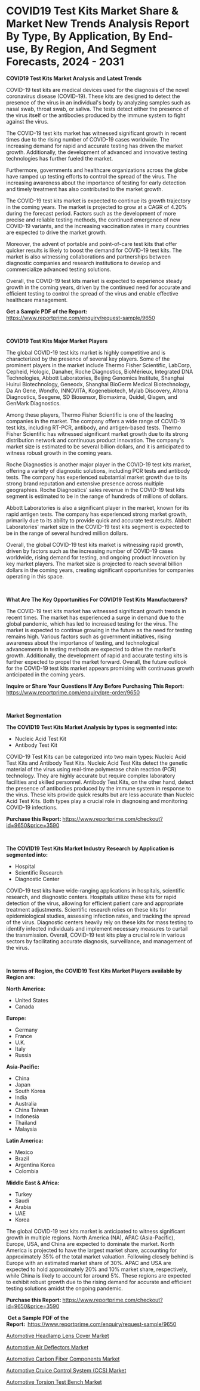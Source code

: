 <p><h1>COVID19 Test Kits Market Share & Market New Trends Analysis Report By Type, By Application, By End-use, By Region, And Segment Forecasts, 2024 - 2031</h1></p><p><strong>COVID19 Test Kits Market Analysis and Latest Trends</strong></p>
<p><p>COVID-19 test kits are medical devices used for the diagnosis of the novel coronavirus disease (COVID-19). These kits are designed to detect the presence of the virus in an individual's body by analyzing samples such as nasal swab, throat swab, or saliva. The tests detect either the presence of the virus itself or the antibodies produced by the immune system to fight against the virus.</p><p>The COVID-19 test kits market has witnessed significant growth in recent times due to the rising number of COVID-19 cases worldwide. The increasing demand for rapid and accurate testing has driven the market growth. Additionally, the development of advanced and innovative testing technologies has further fueled the market.</p><p>Furthermore, governments and healthcare organizations across the globe have ramped up testing efforts to control the spread of the virus. The increasing awareness about the importance of testing for early detection and timely treatment has also contributed to the market growth.</p><p>The COVID-19 test kits market is expected to continue its growth trajectory in the coming years. The market is projected to grow at a CAGR of 4.20% during the forecast period. Factors such as the development of more precise and reliable testing methods, the continued emergence of new COVID-19 variants, and the increasing vaccination rates in many countries are expected to drive the market growth.</p><p>Moreover, the advent of portable and point-of-care test kits that offer quicker results is likely to boost the demand for COVID-19 test kits. The market is also witnessing collaborations and partnerships between diagnostic companies and research institutions to develop and commercialize advanced testing solutions.</p><p>Overall, the COVID-19 test kits market is expected to experience steady growth in the coming years, driven by the continued need for accurate and efficient testing to control the spread of the virus and enable effective healthcare management.</p></p>
<p><strong>Get a Sample PDF of the Report:&nbsp;</strong> <a href="https://www.reportprime.com/enquiry/request-sample/9650">https://www.reportprime.com/enquiry/request-sample/9650</a></p>
<p>&nbsp;</p>
<p><strong>COVID19 Test Kits Major Market Players</strong></p>
<p><p>The global COVID-19 test kits market is highly competitive and is characterized by the presence of several key players. Some of the prominent players in the market include Thermo Fisher Scientific, LabCorp, Cepheid, Hologic, Danaher, Roche Diagnostics, BioMérieux, Integrated DNA Technologies, Abbott Laboratories, Beijing Genomics Institute, Shanghai Huirui Biotechnology, Geneodx, Shanghai BioGerm Medical Biotechnology, Da An Gene, Wondfo, INNOVITA, Kogenebiotech, Mylab Discovery, Altona Diagnostics, Seegene, SD Biosensor, Biomaxima, Quidel, Qiagen, and GenMark Diagnostics.</p><p>Among these players, Thermo Fisher Scientific is one of the leading companies in the market. The company offers a wide range of COVID-19 test kits, including RT-PCR, antibody, and antigen-based tests. Thermo Fisher Scientific has witnessed significant market growth due to its strong distribution network and continuous product innovation. The company's market size is estimated to be several billion dollars, and it is anticipated to witness robust growth in the coming years.</p><p>Roche Diagnostics is another major player in the COVID-19 test kits market, offering a variety of diagnostic solutions, including PCR tests and antibody tests. The company has experienced substantial market growth due to its strong brand reputation and extensive presence across multiple geographies. Roche Diagnostics' sales revenue in the COVID-19 test kits segment is estimated to be in the range of hundreds of millions of dollars.</p><p>Abbott Laboratories is also a significant player in the market, known for its rapid antigen tests. The company has experienced strong market growth, primarily due to its ability to provide quick and accurate test results. Abbott Laboratories' market size in the COVID-19 test kits segment is expected to be in the range of several hundred million dollars.</p><p>Overall, the global COVID-19 test kits market is witnessing rapid growth, driven by factors such as the increasing number of COVID-19 cases worldwide, rising demand for testing, and ongoing product innovation by key market players. The market size is projected to reach several billion dollars in the coming years, creating significant opportunities for companies operating in this space.</p></p>
<p>&nbsp;</p>
<p><strong>What Are The Key Opportunities For COVID19 Test Kits Manufacturers?</strong></p>
<p><p>The COVID-19 test kits market has witnessed significant growth trends in recent times. The market has experienced a surge in demand due to the global pandemic, which has led to increased testing for the virus. The market is expected to continue growing in the future as the need for testing remains high. Various factors such as government initiatives, rising awareness about the importance of testing, and technological advancements in testing methods are expected to drive the market's growth. Additionally, the development of rapid and accurate testing kits is further expected to propel the market forward. Overall, the future outlook for the COVID-19 test kits market appears promising with continuous growth anticipated in the coming years.</p></p>
<p><strong>Inquire or Share Your Questions If Any Before Purchasing This Report:</strong> <a href="https://www.reportprime.com/enquiry/pre-order/9650">https://www.reportprime.com/enquiry/pre-order/9650</a></p>
<p>&nbsp;</p>
<p><strong>Market Segmentation</strong></p>
<p><strong>The COVID19 Test Kits Market Analysis by types is segmented into:</strong></p>
<p><ul><li>Nucleic Acid Test Kit</li><li>Antibody Test Kit</li></ul></p>
<p><p>COVID-19 Test Kits can be categorized into two main types: Nucleic Acid Test Kits and Antibody Test Kits. Nucleic Acid Test Kits detect the genetic material of the virus using real-time polymerase chain reaction (PCR) technology. They are highly accurate but require complex laboratory facilities and skilled personnel. Antibody Test Kits, on the other hand, detect the presence of antibodies produced by the immune system in response to the virus. These kits provide quick results but are less accurate than Nucleic Acid Test Kits. Both types play a crucial role in diagnosing and monitoring COVID-19 infections.</p></p>
<p><strong>Purchase this Report:&nbsp;</strong><a href="https://www.reportprime.com/checkout?id=9650&price=3590">https://www.reportprime.com/checkout?id=9650&price=3590</a></p>
<p>&nbsp;</p>
<p><strong>The COVID19 Test Kits Market Industry Research by Application is segmented into:</strong></p>
<p><ul><li>Hospital</li><li>Scientific Research</li><li>Diagnostic Center</li></ul></p>
<p><p>COVID-19 test kits have wide-ranging applications in hospitals, scientific research, and diagnostic centers. Hospitals utilize these kits for rapid detection of the virus, allowing for efficient patient care and appropriate treatment adjustments. Scientific research relies on these kits for epidemiological studies, assessing infection rates, and tracking the spread of the virus. Diagnostic centers heavily rely on these kits for mass testing to identify infected individuals and implement necessary measures to curtail the transmission. Overall, COVID-19 test kits play a crucial role in various sectors by facilitating accurate diagnosis, surveillance, and management of the virus.</p></p>
<p>&nbsp;</p>
<p><strong>In terms of Region, the COVID19 Test Kits Market Players available by Region are:</strong></p>
<p>
    <p> <strong> North America: </strong>
        <ul>
            <li>United States</li>
            <li>Canada</li>
        </ul>
        </p> 
    <p> <strong> Europe: </strong>
        <ul>
            <li>Germany</li>
            <li>France</li>
            <li>U.K.</li>
            <li>Italy</li>
            <li>Russia</li>
        </ul>
        </p> 
    <p> <strong> Asia-Pacific: </strong>
        <ul>
            <li>China</li>
            <li>Japan</li>
            <li>South Korea</li>
            <li>India</li>
            <li>Australia</li>
            <li>China Taiwan</li>
            <li>Indonesia</li>
            <li>Thailand</li>
            <li>Malaysia</li>
        </ul>
        </p> 
    <p> <strong> Latin America: </strong>
        <ul>
            <li>Mexico</li>
            <li>Brazil</li>
            <li>Argentina Korea</li>
            <li>Colombia</li>
        </ul>
        </p> 
    <p> <strong> Middle East & Africa: </strong>
        <ul>
            <li>Turkey</li>
            <li>Saudi</li>
            <li>Arabia</li>
            <li>UAE</li>
            <li>Korea</li>
        </ul>
    </p>
    </p>
<p><p>The global COVID-19 test kits market is anticipated to witness significant growth in multiple regions. North America (NA), APAC (Asia-Pacific), Europe, USA, and China are expected to dominate the market. North America is projected to have the largest market share, accounting for approximately 35% of the total market valuation. Following closely behind is Europe with an estimated market share of 30%. APAC and USA are expected to hold approximately 20% and 10% market share, respectively, while China is likely to account for around 5%. These regions are expected to exhibit robust growth due to the rising demand for accurate and efficient testing solutions amidst the ongoing pandemic.</p></p>
<p><strong>Purchase this Report: </strong><a href="https://www.reportprime.com/checkout?id=9650&price=3590">https://www.reportprime.com/checkout?id=9650&price=3590</a></p>
<p>&nbsp;<strong>Get a Sample PDF of the Report:&nbsp;&nbsp;</strong><a href="https://www.reportprime.com/enquiry/request-sample/9650">https://www.reportprime.com/enquiry/request-sample/9650</a></p>
<p><strong></strong></p>
<p><p><a href="https://medium.com/p/fd54eff5aef7/edit">Automotive Headlamp Lens Cover Market</a></p><p><a href="https://medium.com/p/750be50da63c/edit">Automotive Air Deflectors Market</a></p><p><a href="https://medium.com/p/1340d9b8e0c3/edit">Automotive Carbon Fiber Components Market</a></p><p><a href="https://medium.com/p/452670e8c98d/edit">Automotive Cruice Control System (CCS) Market</a></p><p><a href="https://medium.com/p/edc9b5318ce8/edit">Automotive Torsion Test Bench Market</a></p></p>